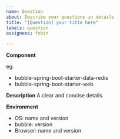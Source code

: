 ```yaml
---
name: Question
about: Describe your questions in details
title: "[Question] your title here"
labels: question
assignees: fxbin

---
```


**Component**

<!-- Choose one of the following and delete all others. -->
eg.
* bubble-spring-boot-starter-data-redis
* bubble-spring-boot-starter-web

**Description**
A clear and concise details.

**Environment**
<!-- Add information about your environment and ThingsBoard version if applicable -->
 * OS:  name and version
 * bubble: version
 * Browser: name and version
